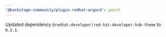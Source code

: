 ```yaml
---
'@backstage-community/plugin-redhat-argocd': patch
---
```


Updated dependency `@redhat-developer/red-hat-developer-hub-theme` to `0.5.1`.
